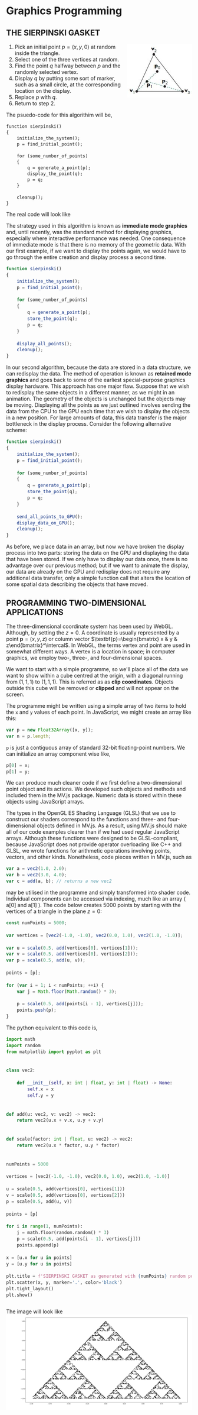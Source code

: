 # Graphics Programming

## THE SIERPINSKI GASKET

   <img title="a title" style="float: right;" alt="Alt text" src="assets\Sierpinski_Gasket.JPG">

1. Pick an initial point $p = (x, y, 0)$ at random inside the triangle.
2. Select one of the three vertices at random.
3. Find the point $q$ halfway between $p$ and the randomly selected vertex.
4. Display $q$ by putting some sort of marker, such as a small circle, at the corresponding location on the display.
5. Replace $p$ with $q$.
6. Return to step 2.

The psuedo-code for this algorithim will be,

```
function sierpinski()
{
    initialize_the_system();
    p = find_initial_point();

    for (some_number_of_points)
    {
        q = generate_a_point(p);
        display_the_point(q);
        p = q;
    }

    cleanup();
}
```

The real code will look like

The strategy used in this algorithm is known as <b>immediate mode graphics</b> and, until recently, was the standard method for displaying graphics, especially where interactive performance was needed. One consequence of immediate mode is that there is no memory of the geometric data. With our first example, if we want to display the points again, we would have to go through the entire creation and display process a second time.

```js
function sierpinski()
{
    initialize_the_system();
    p = find_initial_point();

    for (some_number_of_points)
    {
        q = generate_a_point(p);
        store_the_point(q);
        p = q;
    }

    display_all_points();
    cleanup();
}
```

In our second algorithm, because the data are stored in a data structure, we can redisplay the data. The method of operation is known as <b>retained mode graphics</b> and goes back to some of the earliest special-purpose graphics display hardware. This approach has one major flaw. Suppose that we wish to redisplay the same objects in a different manner, as we might in an animation. The geometry of the objects is unchanged but the objects may be moving. Displaying all the points as we just outlined involves sending the data from the CPU to the GPU each time that we wish to display the objects in a new position. For large amounts of data, this data transfer is the major bottleneck in the display process. Consider the following alternative scheme:

```js
function sierpinski()
{
    initialize_the_system();
    p = find_initial_point();

    for (some_number_of_points)
    {
        q = generate_a_point(p);
        store_the_point(q);
        p = q;
    }

    send_all_points_to_GPU();
    display_data_on_GPU();
    cleanup();
}
```

As before, we place data in an array, but now we have broken the display process into two parts: storing the data on the GPU and displaying the data that have been stored. If we only have to display our data once, there is no advantage over our previous method; but if we want to animate the display, our data are already on the GPU and redisplay does not require any additional data transfer, only a simple function call that alters the location of some spatial data describing the objects that have moved.

## PROGRAMMING TWO-DIMENSIONAL APPLICATIONS

The three-dimensional coordinate system has been used by WebGL. Although, by setting the $z=0$. A coordinate is usually represented by a point $\textbf{p}=(x,y,z)$ or column vector $\textbf{p}=\begin{bmatrix} x & y & z\end{bmatrix}^\intercal$. In WebGL, the terms vertex and point are used in somewhat different ways. A vertex is a location in space; in computer graphics, we employ two-, three-, and four-dimensional spaces.

We want to start with a simple programme, so we'll place all of the data we want to show within a cube centred at the origin, with a diagonal running from $(1, 1, 1)$ to $(1, 1, 1)$. This is referred as as <b>clip coordinates</b>. Objects outside this cube will be removed or <b>clipped</b> and will not appear on the screen.

The programme might be written using a simple array of two items to hold the `x` and `y` values of each point. In JavaScript, we might create an array like this:

```js
var p = new Float32Array([x, y]);
var n = p.length;
```

`p` is just a contiguous array of standard 32-bit floating-point numbers. We can initialize an array component wise like,

```js
p[0] = x;
p[1] = y;
```

We can produce much cleaner code if we first define a two-dimensional point object and its actions. We developed such objects and methods and included them in the MV.js package. Numeric data is stored within these objects using JavaScript arrays.

The types in the OpenGL ES Shading Language (GLSL) that we use to construct our shaders correspond to the functions and three- and four-dimensional objects defined in MV.js. As a result, using MV.js should make all of our code examples clearer than if we had used regular JavaScript arrays. Although these functions were designed to be GLSL-compliant, because JavaScript does not provide operator overloading like C++ and GLSL, we wrote functions for arithmetic operations involving points, vectors, and other kinds. Nonetheless, code pieces written in MV.js, such as

```js
var a = vec2(1.0, 2.0);
var b = vec2(3.0, 4.0);
var c = add(a, b); // returns a new vec2
```

may be utilised in the programme and simply transformed into shader code. Individual components can be accessed via indexing, much like an array ( a[0] and a[1] ). The code below creates 5000 points by starting with the vertices of a triangle in the plane $z=0$:

```js
const numPoints = 5000;

var vertices = [vec2(-1.0, -1.0), vec2(0.0, 1.0), vec2(1.0, -1.0)];

var u = scale(0.5, add(vertices[0], vertices[1]));
var v = scale(0.5, add(vertices[0], vertices[2]));
var p = scale(0.5, add(u, v));

points = [p];

for (var i = 1; i < numPoints; ++i) {
    var j = Math.floor(Math.random() * 3);

    p = scale(0.5, add(points[i - 1], vertices[j]));
    points.push(p);
}
```

The python equivalent to this code is,

```python
import math
import random
from matplotlib import pyplot as plt


class vec2:

    def __init__(self, x: int | float, y: int | float) -> None:
        self.x = x
        self.y = y


def add(u: vec2, v: vec2) -> vec2:
    return vec2(u.x + v.x, u.y + v.y)


def scale(factor: int | float, u: vec2) -> vec2:
    return vec2(u.x * factor, u.y * factor)


numPoints = 5000

vertices = [vec2(-1.0, -1.0), vec2(0.0, 1.0), vec2(1.0, -1.0)]

u = scale(0.5, add(vertices[0], vertices[1]))
v = scale(0.5, add(vertices[0], vertices[2]))
p = scale(0.5, add(u, v))

points = [p]

for i in range(1, numPoints):
    j = math.floor(random.random() * 3)
    p = scale(0.5, add(points[i - 1], vertices[j]))
    points.append(p)

x = [u.x for u in points]
y = [u.y for u in points]

plt.title = f'SIERPINSKI GASKET as generated with {numPoints} random points'
plt.scatter(x, y, marker='.', color='black')
plt.tight_layout()
plt.show()
```

```py:SIERPINSKI_GASKET.py

```

The image will look like <img title="a title" style="float: center;" alt="Alt text" src="assets\SIERPINSKI_GASKET.jpeg">
